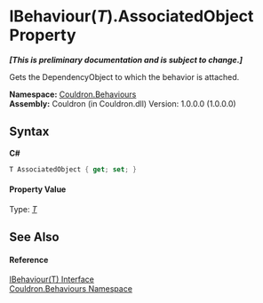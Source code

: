 # IBehaviour(*T*).AssociatedObject Property 
 _**\[This is preliminary documentation and is subject to change.\]**_

Gets the DependencyObject to which the behavior is attached.

**Namespace:**&nbsp;<a href="N_Couldron_Behaviours">Couldron.Behaviours</a><br />**Assembly:**&nbsp;Couldron (in Couldron.dll) Version: 1.0.0.0 (1.0.0.0)

## Syntax

**C#**<br />
``` C#
T AssociatedObject { get; set; }
```


#### Property Value
Type: <a href="T_Couldron_Behaviours_IBehaviour_1">*T*</a>

## See Also


#### Reference
<a href="T_Couldron_Behaviours_IBehaviour_1">IBehaviour(T) Interface</a><br /><a href="N_Couldron_Behaviours">Couldron.Behaviours Namespace</a><br />